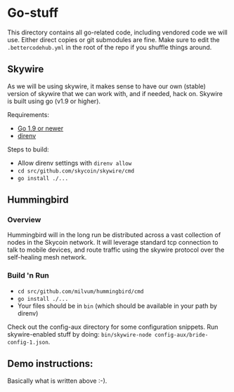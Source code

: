 # Go-stuff

This directory contains all go-related code, including vendored code
we will use.  Either direct copies or git submodules are fine. Make
sure to edit the `.bettercodehub.yml` in the root of the repo if you
shuffle things around.

## Skywire

As we will be using skywire, it makes sense to have our own (stable)
version of skywire that we can work with, and if needed, hack
on. Skywire is built using go (v1.9 or higher).

Requirements:
- [Go 1.9 or newer](https://golang.org/doc/install)
- [direnv](https://direnv.net/)

Steps to build:
- Allow direnv settings with `direnv allow`
- `cd src/github.com/skycoin/skywire/cmd`
- `go install ./...`

## Hummingbird 

### Overview
Hummingbird will in the long run be distributed across a vast
collection of nodes in the Skycoin network. It will leverage standard
tcp connection to talk to mobile devices, and route traffic using the
skywire protocol over the self-healing mesh network.

### Build 'n Run
- `cd src/github.com/milvum/hummingbird/cmd`
- `go install ./...`
- Your files should be in `bin` (which should be available in your path by direnv)

Check out the config-aux directory for some configuration
snippets. Run skywire-enabled stuff by doing:
`bin/skywire-node config-aux/bride-config-1.json`.

## Demo instructions:
Basically what is written above :-).
